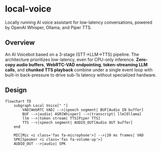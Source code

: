 # local-voice
Locally running AI voice assistant for low-latency conversations, powered by OpenAI Whisper, Ollama, and Piper TTS.

## Overview 
An AI Voicebot based on a 3-stage (STT->LLM->TTS) pipeline. The architecture prioritizes low-latency, even for CPU-only inference.
**Zero-copy audio buffers**, **WebRTC-VAD endpointing**, **token-streaming LLM calls**, and **chunked TTS playback** combine under a single event loop with built-in back-pressure to drive sub-1s latency without specialized hardware.

## Design
```mermaid
flowchart TD
    subgraph Local Voice[" "]
        VAD[WebRTC VAD] -->|speech segment| BUF[Audio IN buffer]
        BUF -->|audio| ASR[Whisper] -->|transcript| llm[Ollama]
        llm -->|token stream| TTS[Piper TTS]
        TTS -->|speech segment| AUDIO_OUT[Audio OUT buffer] 
    end

    MIC[Mic <i class='fas fa-microphone'>] -->|20 ms frames| VAD
    SPK[Speaker <i class='fas fa-volume-up'>]
    AUDIO_OUT -->|audio| SPK
```
